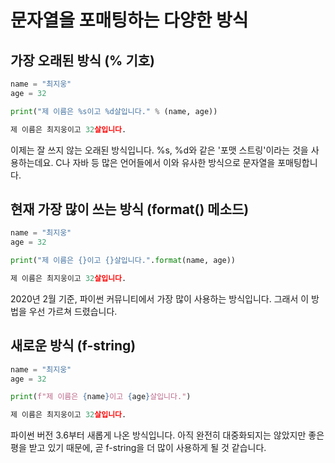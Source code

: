 # 문자열을 포매팅하는 다양한 방식

## 가장 오래된 방식 (% 기호)
```python
name = "최지웅"
age = 32

print("제 이름은 %s이고 %d살입니다." % (name, age))
```
```python
제 이름은 최지웅이고 32살입니다.
```
이제는 잘 쓰지 않는 오래된 방식입니다. %s, %d와 같은 '포맷 스트링'이라는 것을 사용하는데요. C나 자바 등 많은 언어들에서 이와 유사한 방식으로 문자열을 포매팅합니다.

## 현재 가장 많이 쓰는 방식 (format() 메소드)
```python
name = "최지웅"
age = 32

print("제 이름은 {}이고 {}살입니다.".format(name, age))
```
```python
제 이름은 최지웅이고 32살입니다.
```
2020년 2월 기준, 파이썬 커뮤니티에서 가장 많이 사용하는 방식입니다. 그래서 이 방법을 우선 가르쳐 드렸습니다.

## 새로운 방식 (f-string)
```python
name = "최지웅"
age = 32

print(f"제 이름은 {name}이고 {age}살입니다.")
```
```python
제 이름은 최지웅이고 32살입니다.
```
파이썬 버전 3.6부터 새롭게 나온 방식입니다. 아직 완전히 대중화되지는 않았지만 좋은 평을 받고 있기 때문에, 곧 f-string을 더 많이 사용하게 될 것 같습니다.